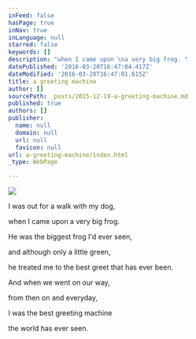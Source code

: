 ```yaml
---
inFeed: false
hasPage: true
inNav: true
inLanguage: null
starred: false
keywords: []
description: "when I came upon \na very big frog. "
datePublished: '2016-03-20T16:47:04.417Z'
dateModified: '2016-03-20T16:47:01.615Z'
title: a greeting machine
author: []
sourcePath: _posts/2015-12-19-a-greeting-machine.md
published: true
authors: []
publisher:
  name: null
  domain: null
  url: null
  favicon: null
url: a-greeting-machine/index.html
_type: WebPage

---
```

![](https://the-grid-user-content.s3-us-west-2.amazonaws.com/9d1bacf4-1208-4469-b353-5fd9c49b223b.jpg)

I was out for a walk 
with my dog, 

when I came upon 
a very big frog. 

He was the biggest frog 
I'd ever seen, 

and although only 
a little green, 

he treated me to the
best greet that has ever been. 

And when we went on our way, 

from then on and everyday, 

I was the best greeting machine 

the world has ever seen.